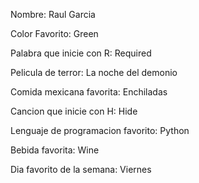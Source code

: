 Nombre: Raul Garcia

Color Favorito: Green

Palabra que inicie con R: Required

Pelicula de terror: La noche del demonio

Comida mexicana favorita: Enchiladas

Cancion que inicie con H: Hide

Lenguaje de programacion favorito: Python

Bebida favorita: Wine

Dia favorito de la semana: Viernes
